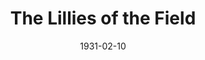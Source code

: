 ---
title: The Lillies of the Field
date: 1931-02-10
closing_date:
layout: productions
featured_image:
image_caption:
image_credit:
playbill:
Theatre: Theatre Jacksonville
cast:
- Bryan Ropes: Charlie Tutewiler
- Catherine: Dolly Hardee
- Violet: Dorothy Black
- Lady Susan Rocker: Justine Rehnborg
- Ann: Marie Coons
- Mrs. Rooke-Walter: Maude Mickler
- The Hon. Monica Flane: Maye Elizabeth Mackinnon
- Elizabeth: Nancy Camp
- Withers: Paul T. Scollard
- The Reverend John Head: Philip S. May
- Barnaby Haddon: Stuart Cavanagh
crew:
- Director: Frank F. Kells
- Props:
  - Marguerite Chiasson
  - Mary Wilcox Rowland
understudies:
orchestra:
external_links:
---